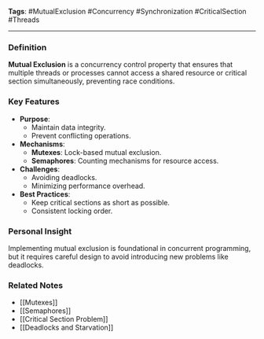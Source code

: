 **Tags**: #MutualExclusion #Concurrency #Synchronization #CriticalSection #Threads

---

### Definition

**Mutual Exclusion** is a concurrency control property that ensures that multiple threads or processes cannot access a shared resource or critical section simultaneously, preventing race conditions.

### Key Features

- **Purpose**:
    - Maintain data integrity.
    - Prevent conflicting operations.
- **Mechanisms**:
    - **Mutexes**: Lock-based mutual exclusion.
    - **Semaphores**: Counting mechanisms for resource access.
- **Challenges**:
    - Avoiding deadlocks.
    - Minimizing performance overhead.
- **Best Practices**:
    - Keep critical sections as short as possible.
    - Consistent locking order.

### Personal Insight

Implementing mutual exclusion is foundational in concurrent programming, but it requires careful design to avoid introducing new problems like deadlocks.

### Related Notes

- [[Mutexes]]
- [[Semaphores]]
- [[Critical Section Problem]]
- [[Deadlocks and Starvation]]
